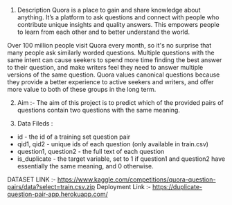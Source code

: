 1. Description
  Quora is a place to gain and share knowledge about anything. It’s a platform to ask questions and connect with people who contribute unique insights and quality answers. This empowers people to learn from each other and to better understand the world.

Over 100 million people visit Quora every month, so it's no surprise that many people ask similarly worded questions. Multiple questions with the same intent can cause seekers to spend more time finding the best answer to their question, and make writers feel they need to answer multiple versions of the same question. Quora values canonical questions because they provide a better experience to active seekers and writers, and offer more value to both of these groups in the long term.

2. Aim :- The aim of this project is to predict which of the provided pairs of questions contain two questions with the same meaning. 

3. Data Fileds :
* id - the id of a training set question pair
* qid1, qid2 - unique ids of each question (only available in train.csv)
* question1, question2 - the full text of each question
* is_duplicate - the target variable, set to 1 if question1 and question2 have essentially the same meaning, and 0 otherwise.




DATASET LINK :- https://www.kaggle.com/competitions/quora-question-pairs/data?select=train.csv.zip
Deployment Link :- https://duplicate-question-pair-app.herokuapp.com/
